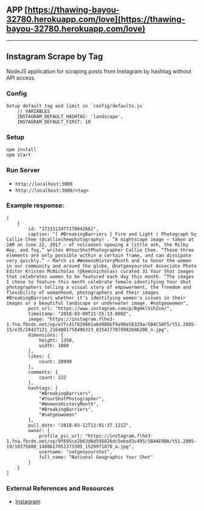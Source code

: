 ## APP [https://thawing-bayou-32780.herokuapp.com/love](https://thawing-bayou-32780.herokuapp.com/love)

________________________


## Instagram Scrape by Tag

NodeJS application for scraping posts from Instagram by hashtag without API access.


### Config
```
Setup default tag and limit in `config/defaults.js`
    // VARIABLES
    INSTAGRAM_DEFAULT_HASHTAG: 'landscape',
    INSTAGRAM_DEFAULT_FIRST: 10
```


### Setup

```
npm install
npm start
```

### Run Server

* `http://localhost:3000`
* `http://localhost:3000/<tag>`


### Example response:

```
[
    {
        id: "1731513477170042662",
        caption: "[ #BreakingBarriers ] Fire and Light | Photograph by Callie Chee (@calliecheephotography) . “A nightscape image — taken at 2AM on June 22, 2017 — of volcanoes spewing a little ash, the Milky Way, and fog,” writes #YourShotPhotographer Callie Chee. “These three elements are only possible within a certain frame, and can dissipate very quickly.” — March is #WomensHistoryMonth and to honor the women in our community and around the globe, @natgeoyourshot Associate Photo Editor Kristen McNicholas (@kemcnicholas) curated 31 Your Shot images that celebrates women to be featured each day this month. “The images I chose to feature this month celebrate female-identifying Your Shot photographers telling a visual story of empowerment, the freedom and flexibility of womanhood, photographers and their images #BreakingBarriers whether it's identifying women's issues in their images or a beautiful landscape or underwater image. #natgeowomen",
        post_url: "https://www.instagram.com/p/BgHklVihZcm/",
        timestamp: "2018-03-09T21:55:13.000Z",
        image: "https://instagram.flhe3-1.fna.fbcdn.net/vp/e7fc41f820861a6d980bf9a90e58329a/5B4C58F5/t51.2885-15/e35/28427121_2164001750496323_8154177079982686208_n.jpg",
        dimensions: {
            height: 1350,
            width: 1080
        },
        likes: {
            count: 28990
        },
        comments: {
            count: 222
        },
        hashtags: [
            "#BreakingBarriers",
            "#YourShotPhotographer",
            "#WomensHistoryMonth",
            "#BreakingBarriers",
            "#natgeowomen"
        ],
        pull_date: "2018-03-12T12:01:37.121Z",
        owner: {
            profile_pic_url: "https://instagram.flhe3-1.fna.fbcdn.net/vp/9f695ce2b63d6d595026dc5ebad3c495/5B4AE9BA/t51.2885-19/10375600_1488617051373305_1529971870_a.jpg",
            username: "natgeoyourshot",
            full_name: "National Geographic Your Shot"
        }
    }
]
```


### External References and Resources

* [Instagram](https://www.instagram.com)

